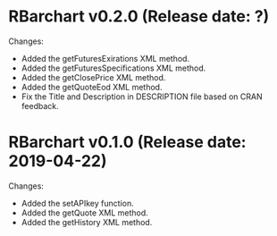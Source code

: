 RBarchart v0.2.0 (Release date: ?)
================

Changes:

* Added the getFuturesExirations XML method.
* Added the getFuturesSpecifications XML method.
* Added the getClosePrice XML method.
* Added the getQuoteEod XML method.
* Fix the Title and Description in DESCRIPTION file based on CRAN feedback.


RBarchart v0.1.0 (Release date: 2019-04-22)
================

Changes:

* Added the setAPIkey function.
* Added the getQuote XML method.
* Added the getHistory XML method.
